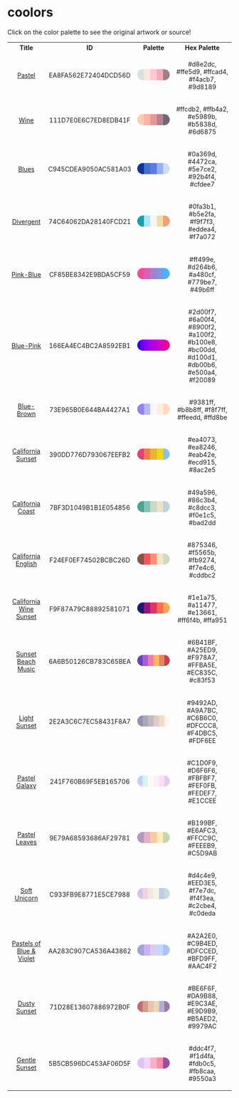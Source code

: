 
<!DOCTYPE html>
<html><body>
<h1>coolors</h1>
<p>Click on the color palette to see the original artwork or source!</p>
<table style="width:100%">
<tr><th style="text-align: center; vertical-align: middle;">Title</th><th style="text-align: center; vertical-align: middle;">ID</th><th style="text-align: center; vertical-align: middle;">Palette</th><th style="text-align: center; vertical-align: middle;">Hex Palette</th></tr>
<tr><td style="text-align: center; vertical-align: middle;"><a href=https://coolors.co/palette/d8e2dc-ffe5d9-ffcad4-f4acb7-9d8189 style="font-size:14px">Pastel</a></td> <td style="text-align: center; vertical-align: middle;"><p style="font-size:14px">EA8FA562E72404DCD56D</p></td> <td style="text-align: center; vertical-align: middle;"><a href=https://coolors.co/palette/d8e2dc-ffe5d9-ffcad4-f4acb7-9d8189 style="font-size:14px"><img style="border-radius: 14px;" src="../media/swatches/EA8FA562E72404DCD56D.png" height="25"></a></td> <td style="text-align: center; vertical-align: middle;"><p style="font-size:14px">#d8e2dc, #ffe5d9, #ffcad4, #f4acb7, #9d8189</p></td></tr>
<tr><td style="text-align: center; vertical-align: middle;"><a href=https://coolors.co/palette/ffcdb2-ffb4a2-e5989b-b5838d-6d6875 style="font-size:14px">Wine</a></td> <td style="text-align: center; vertical-align: middle;"><p style="font-size:14px">111D7E0E6C7ED8EDB41F</p></td> <td style="text-align: center; vertical-align: middle;"><a href=https://coolors.co/palette/ffcdb2-ffb4a2-e5989b-b5838d-6d6875 style="font-size:14px"><img style="border-radius: 14px;" src="../media/swatches/111D7E0E6C7ED8EDB41F.png" height="25"></a></td> <td style="text-align: center; vertical-align: middle;"><p style="font-size:14px">#ffcdb2, #ffb4a2, #e5989b, #b5838d, #6d6875</p></td></tr>
<tr><td style="text-align: center; vertical-align: middle;"><a href=https://coolors.co/palette/0a369d-4472ca-5e7ce2-92b4f4-cfdee7 style="font-size:14px">Blues</a></td> <td style="text-align: center; vertical-align: middle;"><p style="font-size:14px">C945CDEA9050AC581A03</p></td> <td style="text-align: center; vertical-align: middle;"><a href=https://coolors.co/palette/0a369d-4472ca-5e7ce2-92b4f4-cfdee7 style="font-size:14px"><img style="border-radius: 14px;" src="../media/swatches/C945CDEA9050AC581A03.png" height="25"></a></td> <td style="text-align: center; vertical-align: middle;"><p style="font-size:14px">#0a369d, #4472ca, #5e7ce2, #92b4f4, #cfdee7</p></td></tr>
<tr><td style="text-align: center; vertical-align: middle;"><a href=https://coolors.co/0fa3b1-b5e2fa-f9f7f3-eddea4-f7a072 style="font-size:14px">Divergent</a></td> <td style="text-align: center; vertical-align: middle;"><p style="font-size:14px">74C64062DA28140FCD21</p></td> <td style="text-align: center; vertical-align: middle;"><a href=https://coolors.co/0fa3b1-b5e2fa-f9f7f3-eddea4-f7a072 style="font-size:14px"><img style="border-radius: 14px;" src="../media/swatches/74C64062DA28140FCD21.png" height="25"></a></td> <td style="text-align: center; vertical-align: middle;"><p style="font-size:14px">#0fa3b1, #b5e2fa, #f9f7f3, #eddea4, #f7a072</p></td></tr>
<tr><td style="text-align: center; vertical-align: middle;"><a href=https://coolors.co/palette/ff499e-d264b6-a480cf-779be7-49b6ff style="font-size:14px">Pink-Blue</a></td> <td style="text-align: center; vertical-align: middle;"><p style="font-size:14px">CF85BE8342E9BDA5CF59</p></td> <td style="text-align: center; vertical-align: middle;"><a href=https://coolors.co/palette/ff499e-d264b6-a480cf-779be7-49b6ff style="font-size:14px"><img style="border-radius: 14px;" src="../media/swatches/CF85BE8342E9BDA5CF59.png" height="25"></a></td> <td style="text-align: center; vertical-align: middle;"><p style="font-size:14px">#ff499e, #d264b6, #a480cf, #779be7, #49b6ff</p></td></tr>
<tr><td style="text-align: center; vertical-align: middle;"><a href=https://coolors.co/palette/2d00f7-6a00f4-8900f2-a100f2-b100e8-bc00dd-d100d1-db00b6-e500a4-f20089 style="font-size:14px">Blue-Pink</a></td> <td style="text-align: center; vertical-align: middle;"><p style="font-size:14px">166EA4EC4BC2A8592EB1</p></td> <td style="text-align: center; vertical-align: middle;"><a href=https://coolors.co/palette/2d00f7-6a00f4-8900f2-a100f2-b100e8-bc00dd-d100d1-db00b6-e500a4-f20089 style="font-size:14px"><img style="border-radius: 14px;" src="../media/swatches/166EA4EC4BC2A8592EB1.png" height="25"></a></td> <td style="text-align: center; vertical-align: middle;"><p style="font-size:14px">#2d00f7, #6a00f4, #8900f2, #a100f2, #b100e8, #bc00dd, #d100d1, #db00b6, #e500a4, #f20089</p></td></tr>
<tr><td style="text-align: center; vertical-align: middle;"><a href=https://coolors.co/palette/9381ff-b8b8ff-f8f7ff-ffeedd-ffd8be style="font-size:14px">Blue-Brown</a></td> <td style="text-align: center; vertical-align: middle;"><p style="font-size:14px">73E965B0E644BA4427A1</p></td> <td style="text-align: center; vertical-align: middle;"><a href=https://coolors.co/palette/9381ff-b8b8ff-f8f7ff-ffeedd-ffd8be style="font-size:14px"><img style="border-radius: 14px;" src="../media/swatches/73E965B0E644BA4427A1.png" height="25"></a></td> <td style="text-align: center; vertical-align: middle;"><p style="font-size:14px">#9381ff, #b8b8ff, #f8f7ff, #ffeedd, #ffd8be</p></td></tr>
<tr><td style="text-align: center; vertical-align: middle;"><a href=https://www.schemecolor.com/california-sunset.php style="font-size:14px">California Sunset</a></td> <td style="text-align: center; vertical-align: middle;"><p style="font-size:14px">390DD776D793067EEFB2</p></td> <td style="text-align: center; vertical-align: middle;"><a href=https://www.schemecolor.com/california-sunset.php style="font-size:14px"><img style="border-radius: 14px;" src="../media/swatches/390DD776D793067EEFB2.png" height="25"></a></td> <td style="text-align: center; vertical-align: middle;"><p style="font-size:14px">#ea4073, #ea8246, #eab42e, #ecd915, #8ac2e5</p></td></tr>
<tr><td style="text-align: center; vertical-align: middle;"><a href=https://www.color-hex.com/color-palette/10908 style="font-size:14px">California Coast</a></td> <td style="text-align: center; vertical-align: middle;"><p style="font-size:14px">7BF3D1049B1B1E054856</p></td> <td style="text-align: center; vertical-align: middle;"><a href=https://www.color-hex.com/color-palette/10908 style="font-size:14px"><img style="border-radius: 14px;" src="../media/swatches/7BF3D1049B1B1E054856.png" height="25"></a></td> <td style="text-align: center; vertical-align: middle;"><p style="font-size:14px">#49a596, #86c3b4, #c8dcc3, #f0e1c5, #bad2dd</p></td></tr>
<tr><td style="text-align: center; vertical-align: middle;"><a href=https://www.color-hex.com/color-palette/2895 style="font-size:14px">California English</a></td> <td style="text-align: center; vertical-align: middle;"><p style="font-size:14px">F24EF0EF74502BCBC26D</p></td> <td style="text-align: center; vertical-align: middle;"><a href=https://www.color-hex.com/color-palette/2895 style="font-size:14px"><img style="border-radius: 14px;" src="../media/swatches/F24EF0EF74502BCBC26D.png" height="25"></a></td> <td style="text-align: center; vertical-align: middle;"><p style="font-size:14px">#875346, #f5565b, #fb9274, #f7e4c6, #cddbc2</p></td></tr>
<tr><td style="text-align: center; vertical-align: middle;"><a href=https://www.color-hex.com/color-palette/107525 style="font-size:14px">California Wine Sunset</a></td> <td style="text-align: center; vertical-align: middle;"><p style="font-size:14px">F9F87A79C88892581071</p></td> <td style="text-align: center; vertical-align: middle;"><a href=https://www.color-hex.com/color-palette/107525 style="font-size:14px"><img style="border-radius: 14px;" src="../media/swatches/F9F87A79C88892581071.png" height="25"></a></td> <td style="text-align: center; vertical-align: middle;"><p style="font-size:14px">#1e1a75, #a11477, #e13661, #ff6f4b, #ffa951</p></td></tr>
<tr><td style="text-align: center; vertical-align: middle;"><a href=https://www.schemecolor.com/sunset-beach-music.php style="font-size:14px">Sunset Beach Music</a></td> <td style="text-align: center; vertical-align: middle;"><p style="font-size:14px">6A6B50126CB783C65BEA</p></td> <td style="text-align: center; vertical-align: middle;"><a href=https://www.schemecolor.com/sunset-beach-music.php style="font-size:14px"><img style="border-radius: 14px;" src="../media/swatches/6A6B50126CB783C65BEA.png" height="25"></a></td> <td style="text-align: center; vertical-align: middle;"><p style="font-size:14px">#6B41BF, #A25ED9, #F978A7, #FFBA5E, #EC835C, #c83f53</p></td></tr>
<tr><td style="text-align: center; vertical-align: middle;"><a href=https://www.schemecolor.com/light-sunset.php style="font-size:14px">Light Sunset</a></td> <td style="text-align: center; vertical-align: middle;"><p style="font-size:14px">2E2A3C6C7EC58431F8A7</p></td> <td style="text-align: center; vertical-align: middle;"><a href=https://www.schemecolor.com/light-sunset.php style="font-size:14px"><img style="border-radius: 14px;" src="../media/swatches/2E2A3C6C7EC58431F8A7.png" height="25"></a></td> <td style="text-align: center; vertical-align: middle;"><p style="font-size:14px">#9492AD, #A9A7BC, #C6B6C0, #DFCCC8, #F4DBC5, #FDF6EE</p></td></tr>
<tr><td style="text-align: center; vertical-align: middle;"><a href=https://www.schemecolor.com/pastel-galaxy.php style="font-size:14px">Pastel Galaxy</a></td> <td style="text-align: center; vertical-align: middle;"><p style="font-size:14px">241F760B69F5EB165706</p></td> <td style="text-align: center; vertical-align: middle;"><a href=https://www.schemecolor.com/pastel-galaxy.php style="font-size:14px"><img style="border-radius: 14px;" src="../media/swatches/241F760B69F5EB165706.png" height="25"></a></td> <td style="text-align: center; vertical-align: middle;"><p style="font-size:14px">#C1D0F9, #D6F6F6, #FBFBF7, #FEF0FB, #FEDEF7, #E1CCEE</p></td></tr>
<tr><td style="text-align: center; vertical-align: middle;"><a href=https://www.schemecolor.com/pastel-leaves.php style="font-size:14px">Pastel Leaves</a></td> <td style="text-align: center; vertical-align: middle;"><p style="font-size:14px">9E79A68593686AF29781</p></td> <td style="text-align: center; vertical-align: middle;"><a href=https://www.schemecolor.com/pastel-leaves.php style="font-size:14px"><img style="border-radius: 14px;" src="../media/swatches/9E79A68593686AF29781.png" height="25"></a></td> <td style="text-align: center; vertical-align: middle;"><p style="font-size:14px">#B199BF, #E6AFC3, #FFCC9C, #FEEEB9, #C5D9AB</p></td></tr>
<tr><td style="text-align: center; vertical-align: middle;"><a href=https://www.schemecolor.com/soft-unicorn-2.php style="font-size:14px">Soft Unicorn</a></td> <td style="text-align: center; vertical-align: middle;"><p style="font-size:14px">C933FB9E8771E5CE7988</p></td> <td style="text-align: center; vertical-align: middle;"><a href=https://www.schemecolor.com/soft-unicorn-2.php style="font-size:14px"><img style="border-radius: 14px;" src="../media/swatches/C933FB9E8771E5CE7988.png" height="25"></a></td> <td style="text-align: center; vertical-align: middle;"><p style="font-size:14px">#d4c4e9, #EED3E5, #f7e7dc, #f4f3ea, #c2cbe4, #c0deda</p></td></tr>
<tr><td style="text-align: center; vertical-align: middle;"><a href=https://www.schemecolor.com/pastels-of-blue-violet.php style="font-size:14px">Pastels of Blue & Violet</a></td> <td style="text-align: center; vertical-align: middle;"><p style="font-size:14px">AA283C907CA536A43862</p></td> <td style="text-align: center; vertical-align: middle;"><a href=https://www.schemecolor.com/pastels-of-blue-violet.php style="font-size:14px"><img style="border-radius: 14px;" src="../media/swatches/AA283C907CA536A43862.png" height="25"></a></td> <td style="text-align: center; vertical-align: middle;"><p style="font-size:14px">#A2A2E0, #C9B4ED, #DFCCED, #BFD9FF, #AAC4F2</p></td></tr>
<tr><td style="text-align: center; vertical-align: middle;"><a href=https://www.schemecolor.com/dusty-sunset.php style="font-size:14px">Dusty Sunset</a></td> <td style="text-align: center; vertical-align: middle;"><p style="font-size:14px">71D28E13607886972B0F</p></td> <td style="text-align: center; vertical-align: middle;"><a href=https://www.schemecolor.com/dusty-sunset.php style="font-size:14px"><img style="border-radius: 14px;" src="../media/swatches/71D28E13607886972B0F.png" height="25"></a></td> <td style="text-align: center; vertical-align: middle;"><p style="font-size:14px">#BE6F6F, #DA9B88, #E9C3AE, #E9D9B9, #B5AED2, #9979AC</p></td></tr>
<tr><td style="text-align: center; vertical-align: middle;"><a href=https://www.schemecolor.com/gentle-sunset-color-combination.php style="font-size:14px">Gentle Sunset</a></td> <td style="text-align: center; vertical-align: middle;"><p style="font-size:14px">5B5CB596DC453AF06D5F</p></td> <td style="text-align: center; vertical-align: middle;"><a href=https://www.schemecolor.com/gentle-sunset-color-combination.php style="font-size:14px"><img style="border-radius: 14px;" src="../media/swatches/5B5CB596DC453AF06D5F.png" height="25"></a></td> <td style="text-align: center; vertical-align: middle;"><p style="font-size:14px">#ddc4f7, #f1d4fa, #fdb0c5, #fb8caa, #9550a3</p></td></tr>
</table>
</body></html>
